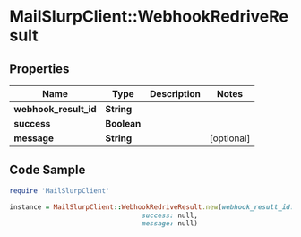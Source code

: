 # MailSlurpClient::WebhookRedriveResult

## Properties

Name | Type | Description | Notes
------------ | ------------- | ------------- | -------------
**webhook_result_id** | **String** |  | 
**success** | **Boolean** |  | 
**message** | **String** |  | [optional] 

## Code Sample

```ruby
require 'MailSlurpClient'

instance = MailSlurpClient::WebhookRedriveResult.new(webhook_result_id: null,
                                 success: null,
                                 message: null)
```


